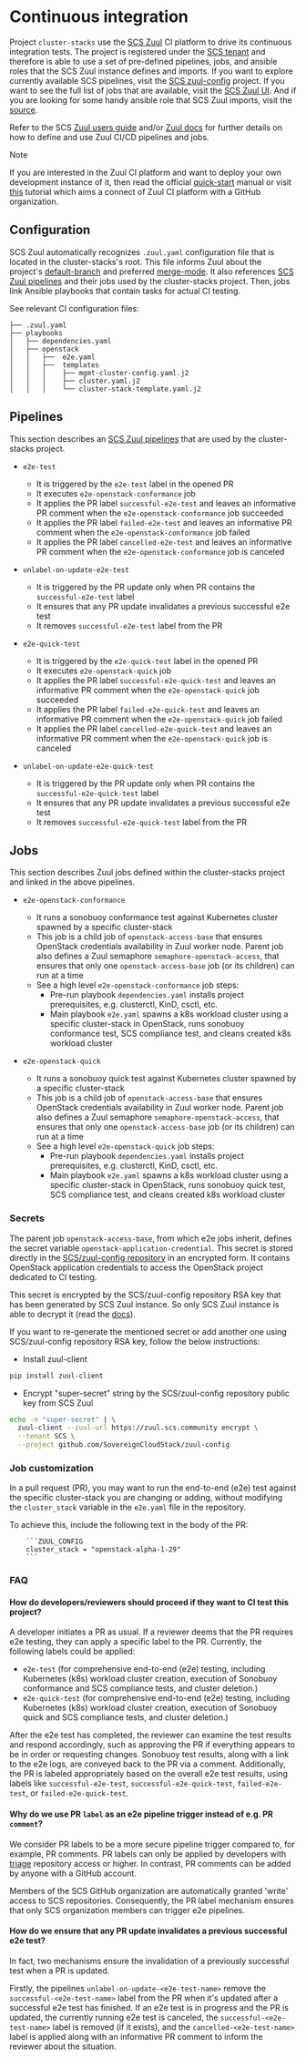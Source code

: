 # Continuous integration

Project `cluster-stacks` use the [SCS Zuul](https://zuul.scs.community) CI platform to
drive its continuous integration tests. The project is registered under the [SCS tenant](https://zuul.scs.community/t/SCS/projects)
and therefore is able to use a set of pre-defined pipelines, jobs, and ansible roles that the
SCS Zuul instance defines and imports. If you want to explore currently available SCS pipelines,
visit the [SCS zuul-config](https://github.com/SovereignCloudStack/zuul-config) project.
If you want to see the full list of jobs that are available, visit the [SCS Zuul UI](https://zuul.scs.community/t/SCS/jobs).
And if you are looking for some handy ansible role that SCS Zuul imports, visit the [source](https://opendev.org/zuul/zuul-jobs/src/branch/master/roles).

Refer to the SCS [Zuul users guide](https://github.com/SovereignCloudStack/docs/blob/main/contributor-docs/operations/operations/zuul-ci-cd-quickstart-user-guide.md) and/or
[Zuul docs](https://zuul-ci.org/docs/) for further details on how to define and use Zuul
CI/CD pipelines and jobs.

> [!NOTE]
> If you are interested in the Zuul CI platform and want to deploy your own development instance of it,
then read the official [quick-start](https://zuul-ci.org/docs/zuul/latest/tutorials/quick-start.html) manual
or visit [this](https://github.com/matofederorg/zuul-config?tab=readme-ov-file#zuul-ci) tutorial which aims a connect
of Zuul CI platform with a GitHub organization.

## Configuration

SCS Zuul automatically recognizes `.zuul.yaml` configuration file that is located in the
cluster-stacks's root. This file informs Zuul about the project's [default-branch](https://zuul-ci.org/docs/zuul/latest/config/project.html#attr-project.default-branch) and
preferred [merge-mode](https://zuul-ci.org/docs/zuul/latest/config/project.html#attr-project.merge-mode).
It also references [SCS Zuul pipelines](https://github.com/SovereignCloudStack/zuul-config) and
their jobs used by the cluster-stacks project. Then, jobs link Ansible playbooks that contain
tasks for actual CI testing.

See relevant CI configuration files:

```text
├── .zuul.yaml
├── playbooks
│   ├── dependencies.yaml
│   ├── openstack
│   │   ├──  e2e.yaml
│   │   ├──  templates
│   │   │    ├── mgmt-cluster-config.yaml.j2
│   │   │    ├── cluster.yaml.j2
│   │   │    └── cluster-stack-template.yaml.j2
```

## Pipelines

This section describes an [SCS Zuul pipelines](https://github.com/SovereignCloudStack/zuul-config/blob/main/zuul.d/gh_pipelines.yaml) that are used by the cluster-stacks project.

- `e2e-test`
  - It is triggered by the `e2e-test` label in the opened PR
  - It executes `e2e-openstack-conformance` job
  - It applies the PR label `successful-e2e-test` and leaves an informative PR comment when the `e2e-openstack-conformance` job succeeded
  - It applies the PR label `failed-e2e-test` and leaves an informative PR comment when the `e2e-openstack-conformance` job failed
  - It applies the PR label `cancelled-e2e-test` and leaves an informative PR comment when the `e2e-openstack-conformance` job is canceled

- `unlabel-on-update-e2e-test`
  - It is triggered by the PR update only when PR contains the `successful-e2e-test` label
  - It ensures that any PR update invalidates a previous successful e2e test
  - It removes `successful-e2e-test` label from the PR

- `e2e-quick-test`
  - It is triggered by the `e2e-quick-test` label in the opened PR
  - It executes `e2e-openstack-quick` job
  - It applies the PR label `successful-e2e-quick-test` and leaves an informative PR comment when the `e2e-openstack-quick` job succeeded
  - It applies the PR label `failed-e2e-quick-test` and leaves an informative PR comment when the `e2e-openstack-quick` job failed
  - It applies the PR label `cancelled-e2e-quick-test` and leaves an informative PR comment when the `e2e-openstack-quick` job is canceled

- `unlabel-on-update-e2e-quick-test`
  - It is triggered by the PR update only when PR contains the `successful-e2e-quick-test` label
  - It ensures that any PR update invalidates a previous successful e2e test
  - It removes `successful-e2e-quick-test` label from the PR

## Jobs

This section describes Zuul jobs defined within the cluster-stacks project and linked in the above pipelines.

- `e2e-openstack-conformance`
  - It runs a sonobuoy conformance test against Kubernetes cluster spawned by a specific cluster-stack
  - This job is a child job of `openstack-access-base` that ensures OpenStack credentials
    availability in Zuul worker node. Parent job also defines a Zuul semaphore `semaphore-openstack-access`,
    that ensures that only one `openstack-access-base` job (or its children) can run at a time
  - See a high level `e2e-openstack-conformance` job steps:
    - Pre-run playbook `dependencies.yaml` installs project prerequisites, e.g. clusterctl, KinD, csctl, etc.
    - Main playbook `e2e.yaml` spawns a k8s workload cluster using a specific cluster-stack in OpenStack, runs sonobuoy conformance test, SCS compliance test, and cleans created k8s workload cluster

- `e2e-openstack-quick`
  - It runs a sonobuoy quick test against Kubernetes cluster spawned by a specific cluster-stack
  - This job is a child job of `openstack-access-base` that ensures OpenStack credentials
    availability in Zuul worker node. Parent job also defines a Zuul semaphore `semaphore-openstack-access`,
    that ensures that only one `openstack-access-base` job (or its children) can run at a time
  - See a high level `e2e-openstack-quick` job steps:
    - Pre-run playbook `dependencies.yaml` installs project prerequisites, e.g. clusterctl, KinD, csctl, etc.
    - Main playbook `e2e.yaml` spawns a k8s workload cluster using a specific cluster-stack in OpenStack, runs sonobuoy quick test, SCS compliance test, and cleans created k8s workload cluster

### Secrets

The parent job `openstack-access-base`, from which e2e jobs inherit, defines the secret variable `openstack-application-credential`.
This secret is stored directly in the [SCS/zuul-config repository](https://github.com/SovereignCloudStack/zuul-config/blob/main/zuul.d/secrets.yaml) in an encrypted form. It contains OpenStack application credentials to access the OpenStack project dedicated to CI testing.

This secret is encrypted by the SCS/zuul-config repository RSA key that has been generated by SCS Zuul instance.
So only SCS Zuul instance is able to decrypt it (read the [docs](https://zuul-ci.org/docs/zuul/latest/project-config.html#encryption)).

If you want to re-generate the mentioned secret or add another one using SCS/zuul-config repository RSA key, follow the below instructions:

- Install zuul-client

```bash
pip install zuul-client
```

- Encrypt "super-secret" string by the SCS/zuul-config repository public key from SCS Zuul

```bash
echo -n "super-secret" | \
  zuul-client --zuul-url https://zuul.scs.community encrypt \
  --tenant SCS \
  --project github.com/SovereignCloudStack/zuul-config
```

### Job customization

In a pull request (PR), you may want to run the end-to-end (e2e) test against the specific cluster-stack you are changing or adding, without modifying the `cluster_stack` variable in the `e2e.yaml` file in the repository.

To achieve this, include the following text in the body of the PR:

```text
    ```ZUUL_CONFIG
    cluster_stack = "openstack-alpha-1-29"
    ```
```

### FAQ

#### How do developers/reviewers should proceed if they want to CI test this project?

A developer initiates a PR as usual. If a reviewer deems that the PR requires e2e testing, they can apply a specific label to the PR. Currently, the following labels could be applied:

- `e2e-test` (for comprehensive end-to-end (e2e) testing, including Kubernetes (k8s) workload cluster creation, execution of Sonobuoy conformance and SCS compliance tests, and cluster deletion.)
- `e2e-quick-test` (for comprehensive end-to-end (e2e) testing, including Kubernetes (k8s) workload cluster creation, execution of Sonobuoy quick and SCS compliance tests, and cluster deletion.)

After the e2e test has completed, the reviewer can examine the test results and respond accordingly, such as approving the PR if everything appears to be in order or requesting changes. Sonobuoy test results, along with a link to the e2e logs, are conveyed back to the PR via a comment. Additionally, the PR is labeled appropriately based on the overall e2e test results, using labels like
`successful-e2e-test`, `successful-e2e-quick-test`, `failed-e2e-test`, or `failed-e2e-quick-test`.

#### Why do we use PR `label` as an e2e pipeline trigger instead of e.g. PR `comment`?

We consider PR labels to be a more secure pipeline trigger compared to, for example, PR comments.
PR labels can only be applied by developers with [triage](https://docs.github.com/en/organizations/managing-user-access-to-your-organizations-repositories/managing-repository-roles/repository-roles-for-an-organization#permissions-for-each-role) repository access or higher.
In contrast, PR comments can be added by anyone with a GitHub account.

Members of the SCS GitHub organization are automatically granted 'write' access to SCS repositories. Consequently, the PR label mechanism ensures that only SCS organization members can trigger e2e pipelines.

#### How do we ensure that any PR update invalidates a previous successful e2e test?

In fact, two mechanisms ensure the invalidation of a previously successful test when a PR is updated.

Firstly, the pipelines `unlabel-on-update-<e2e-test-name>` remove the `successful-<e2e-test-name>` label
from the PR when it's updated after a successful e2e test has finished. If an e2e test is in progress and the PR is updated, the currently running e2e test is canceled, the `successful-<e2e-test-name>` label is removed (if it exists), and the `cancelled-<e2e-test-name>` label is applied along with an informative PR comment to inform the reviewer about the situation.

